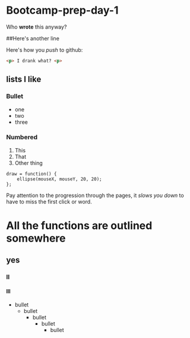 # Bootcamp-prep-day-1

Who **wrote** this anyway?

##Here's another line

Here's how you _push_ to github:

```html
<p> I drank what? <p>
```

## lists I like

### Bullet
* one
* two
* three

### Numbered
1. This
1. That
1. Other thing

```JS
draw = function() {
    ellipse(mouseX, mouseY, 20, 20);
};
```

Pay attention to the progression through the pages, it _slows you down_ to have to miss the first click or word.

# All the functions are outlined somewhere

## yes

### ll

#### lll

* bullet
    * bullet
        * bullet
            * bullet
                * bullet
